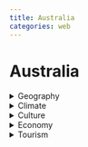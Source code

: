 ```yaml
---
title: Australia
categories: web
---
```


# Australia

<details>
  <summary>Geography</summary>
  <p>Australia is a country and continent surrounded by the Indian and Pacific Oceans. It is known for its diverse landscapes, including deserts, forests, and beaches.</p>
</details>

<details>
  <summary>Climate</summary>
  <p>The climate in Australia varies greatly. The northern parts have a tropical climate, while the southern regions experience temperate climates. In the interior, you can find arid and semi-arid conditions.</p>
</details>

<details>
  <summary>Culture</summary>
  <p>Australia is known for its rich cultural heritage, including Indigenous cultures and influences from British colonization. Australian culture includes unique art forms, music, and traditions.</p>
</details>

<details>
  <summary>Economy</summary>
  <p>Australia has a mixed economy with a strong focus on services, mining, and agriculture. Major industries include finance, tourism, and manufacturing.</p>
</details>

<details>
  <summary>Tourism</summary>
  <p>Popular tourist destinations in Australia include the Great Barrier Reef, Sydney Opera House, and Uluru. The country is known for its outdoor activities and natural beauty.</p>
</details>
